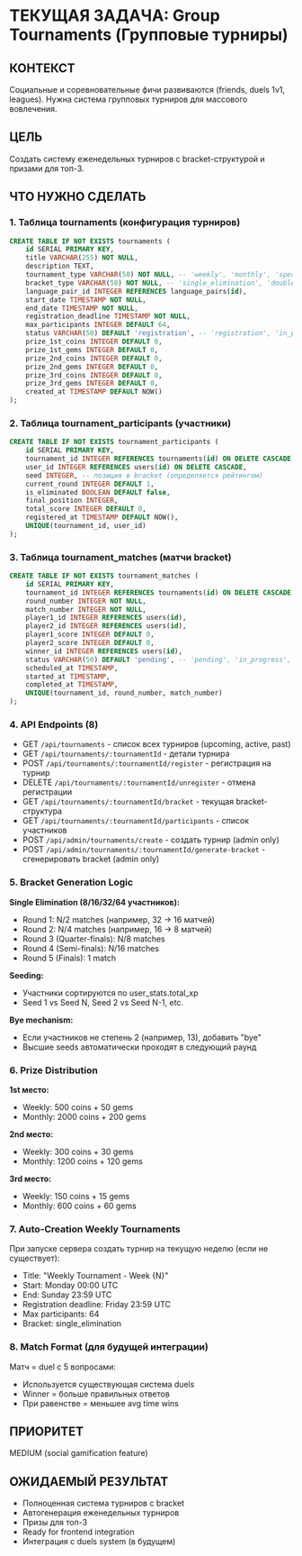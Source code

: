 # ТЕКУЩАЯ ЗАДАЧА: Group Tournaments (Групповые турниры)

## КОНТЕКСТ
Социальные и соревновательные фичи развиваются (friends, duels 1v1, leagues). Нужна система групповых турниров для массового вовлечения.

## ЦЕЛЬ
Создать систему еженедельных турниров с bracket-структурой и призами для топ-3.

## ЧТО НУЖНО СДЕЛАТЬ

### 1. Таблица tournaments (конфигурация турниров)
```sql
CREATE TABLE IF NOT EXISTS tournaments (
    id SERIAL PRIMARY KEY,
    title VARCHAR(255) NOT NULL,
    description TEXT,
    tournament_type VARCHAR(50) NOT NULL, -- 'weekly', 'monthly', 'special'
    bracket_type VARCHAR(50) NOT NULL, -- 'single_elimination', 'double_elimination', 'round_robin'
    language_pair_id INTEGER REFERENCES language_pairs(id),
    start_date TIMESTAMP NOT NULL,
    end_date TIMESTAMP NOT NULL,
    registration_deadline TIMESTAMP NOT NULL,
    max_participants INTEGER DEFAULT 64,
    status VARCHAR(50) DEFAULT 'registration', -- 'registration', 'in_progress', 'completed', 'cancelled'
    prize_1st_coins INTEGER DEFAULT 0,
    prize_1st_gems INTEGER DEFAULT 0,
    prize_2nd_coins INTEGER DEFAULT 0,
    prize_2nd_gems INTEGER DEFAULT 0,
    prize_3rd_coins INTEGER DEFAULT 0,
    prize_3rd_gems INTEGER DEFAULT 0,
    created_at TIMESTAMP DEFAULT NOW()
);
```

### 2. Таблица tournament_participants (участники)
```sql
CREATE TABLE IF NOT EXISTS tournament_participants (
    id SERIAL PRIMARY KEY,
    tournament_id INTEGER REFERENCES tournaments(id) ON DELETE CASCADE,
    user_id INTEGER REFERENCES users(id) ON DELETE CASCADE,
    seed INTEGER, -- позиция в bracket (определяется рейтингом)
    current_round INTEGER DEFAULT 1,
    is_eliminated BOOLEAN DEFAULT false,
    final_position INTEGER,
    total_score INTEGER DEFAULT 0,
    registered_at TIMESTAMP DEFAULT NOW(),
    UNIQUE(tournament_id, user_id)
);
```

### 3. Таблица tournament_matches (матчи bracket)
```sql
CREATE TABLE IF NOT EXISTS tournament_matches (
    id SERIAL PRIMARY KEY,
    tournament_id INTEGER REFERENCES tournaments(id) ON DELETE CASCADE,
    round_number INTEGER NOT NULL,
    match_number INTEGER NOT NULL,
    player1_id INTEGER REFERENCES users(id),
    player2_id INTEGER REFERENCES users(id),
    player1_score INTEGER DEFAULT 0,
    player2_score INTEGER DEFAULT 0,
    winner_id INTEGER REFERENCES users(id),
    status VARCHAR(50) DEFAULT 'pending', -- 'pending', 'in_progress', 'completed', 'walkover'
    scheduled_at TIMESTAMP,
    started_at TIMESTAMP,
    completed_at TIMESTAMP,
    UNIQUE(tournament_id, round_number, match_number)
);
```

### 4. API Endpoints (8)
- GET `/api/tournaments` - список всех турниров (upcoming, active, past)
- GET `/api/tournaments/:tournamentId` - детали турнира
- POST `/api/tournaments/:tournamentId/register` - регистрация на турнир
- DELETE `/api/tournaments/:tournamentId/unregister` - отмена регистрации
- GET `/api/tournaments/:tournamentId/bracket` - текущая bracket-структура
- GET `/api/tournaments/:tournamentId/participants` - список участников
- POST `/api/admin/tournaments/create` - создать турнир (admin only)
- POST `/api/admin/tournaments/:tournamentId/generate-bracket` - сгенерировать bracket (admin only)

### 5. Bracket Generation Logic
**Single Elimination (8/16/32/64 участников):**
- Round 1: N/2 matches (например, 32 → 16 матчей)
- Round 2: N/4 matches (например, 16 → 8 матчей)
- Round 3 (Quarter-finals): N/8 matches
- Round 4 (Semi-finals): N/16 matches
- Round 5 (Finals): 1 match

**Seeding:**
- Участники сортируются по user_stats.total_xp
- Seed 1 vs Seed N, Seed 2 vs Seed N-1, etc.

**Bye mechanism:**
- Если участников не степень 2 (например, 13), добавить "bye"
- Высшие seeds автоматически проходят в следующий раунд

### 6. Prize Distribution
**1st место:**
- Weekly: 500 coins + 50 gems
- Monthly: 2000 coins + 200 gems

**2nd место:**
- Weekly: 300 coins + 30 gems
- Monthly: 1200 coins + 120 gems

**3rd место:**
- Weekly: 150 coins + 15 gems
- Monthly: 600 coins + 60 gems

### 7. Auto-Creation Weekly Tournaments
При запуске сервера создать турнир на текущую неделю (если не существует):
- Title: "Weekly Tournament - Week {N}"
- Start: Monday 00:00 UTC
- End: Sunday 23:59 UTC
- Registration deadline: Friday 23:59 UTC
- Max participants: 64
- Bracket: single_elimination

### 8. Match Format (для будущей интеграции)
Матч = duel с 5 вопросами:
- Используется существующая система duels
- Winner = больше правильных ответов
- При равенстве = меньшее avg time wins

## ПРИОРИТЕТ
MEDIUM (social gamification feature)

## ОЖИДАЕМЫЙ РЕЗУЛЬТАТ
- Полноценная система турниров с bracket
- Автогенерация еженедельных турниров
- Призы для топ-3
- Ready for frontend integration
- Интеграция с duels system (в будущем)
